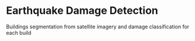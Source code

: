 # Earthquake Damage Detection
Buildings segmentation from satellite imagery and damage classification for each build
